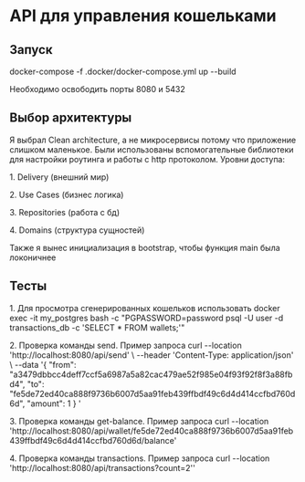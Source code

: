 <h1>API для управления кошельками</h1>

<h2>Запуск</h2>
<p>docker-compose -f .docker/docker-compose.yml up --build</p>
<p>Необходимо освободить порты 8080 и 5432</p>

<h2>Выбор архитектуры</h2>
<p>Я выбрал Clean architecture, а не микросервисы потому что приложение слишком маленькое. Были использованы вспомогательные библиотеки 
для настройки роутинга и работы с http протоколом. Уровни доступа: </p>
<p>1. Delivery (внешний мир)</p>
<p>2. Use Cases (бизнес логика)</p>
<p>3. Repositories (работа с бд)</p>
<p>4. Domains (структура сущностей)</p>
<p>Также я вынес инициализация в bootstrap, чтобы функция main была локоничнее
</p>

<h2>Тесты</h2>
<p>1. Для просмотра сгенерированных кошельков использовать docker exec -it my_postgres bash -c "PGPASSWORD=password psql -U user -d transactions_db -c 'SELECT * FROM wallets;'"</p>
<p>2. Проверка команды send. Пример запроса curl --location 'http://localhost:8080/api/send' \
--header 'Content-Type: application/json' \
--data '{
  "from": "a3479dbbcc4deff7ccf5a6987a5a82cac479ae52f985e04f93f92f8f3a88fbd4",
  "to": "fe5de72ed40ca888f9736b6007d5aa91feb439ffbdf49c6d4d414ccfbd760d6d",
  "amount": 1
}
'</p>
<p>3. Проверка команды get-balance. Пример запроса curl --location 'http://localhost:8080/api/wallet/fe5de72ed40ca888f9736b6007d5aa91feb439ffbdf49c6d4d414ccfbd760d6d/balance'
</p>
<p>4. Проверка команды transactions. Пример запроса curl --location 'http://localhost:8080/api/transactions?count=2''
</p>

